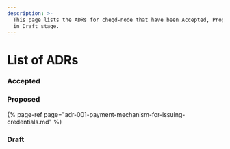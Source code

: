 ```yaml
---
description: >-
  This page lists the ADRs for cheqd-node that have been Accepted, Proposed, or
  in Draft stage.
---
```


# List of ADRs

### Accepted

### Proposed

{% page-ref page="adr-001-payment-mechanism-for-issuing-credentials.md" %}

### Draft

